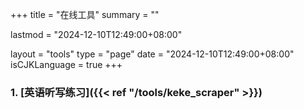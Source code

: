 +++
title = "在线工具"
summary = ""

lastmod = "2024-12-10T12:49:00+08:00"

layout = "tools"
type = "page"
date = "2024-12-10T12:49:00+08:00"
isCJKLanguage = true
+++

### 1. [英语听写练习]({{< ref "/tools/keke_scraper" >}})

